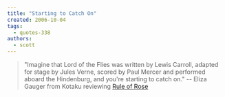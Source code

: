 ```yaml
---
title: "Starting to Catch On"
created: 2006-10-04
tags: 
  - quotes-338
authors: 
  - scott
---
```


> "Imagine that Lord of the Flies was written by Lewis Carroll, adapted for stage by Jules Verne, scored by Paul Mercer and performed aboard the Hindenburg, and you're starting to catch on." \-- Eliza Gauger from Kotaku reviewing [Rule of Rose](http://www.kotaku.com/gaming/rule-of-rose/rule-of-rose-first-impressions-200802.php)
